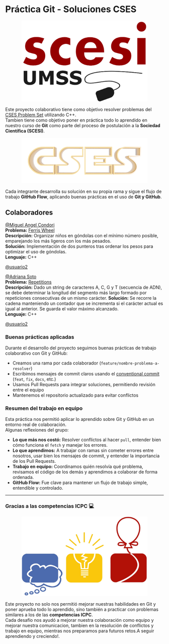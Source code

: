 # Práctica Git - Soluciones CSES


<p align="center">
   <img src="Imagenes/scesi.png" alt="logo de la scesi" width="400"/>
</p>

Este proyecto colaborativo tiene como objetivo resolver problemas del [CSES Problem Set](https://cses.fi/problemset/) utilizando C++.  
Tambien tiene como objetivo poner en práctica todo lo aprendido en nuestro curso de **Git** como parte del proceso de postulación a la **Sociedad Científica (SCESI)**.


<p align="center">
   <img src="Imagenes/cses.webp" alt="logo del set de problemas cses" width="400"/>
</p>

Cada integrante desarrolla su solución en su propia rama y sigue el flujo de trabajo **GitHub Flow**, aplicando buenas prácticas en el uso de **Git y GitHub**.

## Colaboradores
[@Miguel Angel Condori](https://github.com/Chambeador)  
**Problema:** [Ferris Wheel](https://cses.fi/problemset/task/1090)  
**Descripción:** Organizar niños en góndolas con el mínimo número posible, emparejando los más ligeros con los más pesados.  
**Solución:** Implementación de dos punteros tras ordenar los pesos para optimizar el uso de góndolas.  
**Lenguaje:** C++  

[@usuario2](https://github.com/Del-Mai)  

[@Adriana Soto](https://github.com/r4ccy)  
**Problema:** [Repetitions](https://cses.fi/problemset/task/1069)  
**Descripción:** Dado un string de caracteres A, C, G y T (secuencia de ADN), se debe determinar la longitud del segmento más largo formado por repeticiones consecutivas de un mismo carácter.
**Solución:** Se recorre la cadena manteniendo un contador que se incrementa si el carácter actual es igual al anterior. Se guarda el valor máximo alcanzado.  
**Lenguaje:** C++

[@usuario2](https://github.com/TheArrick)  


### Buenas prácticas aplicadas

Durante el desarrollo del proyecto seguimos buenas prácticas de trabajo colaborativo con Git y GitHub:

- Creamos una rama por cada colaborador (`feature/nombre-problema-a-resolver`)
- Escribimos mensajes de commit claros usando el [conventional commit](https://www.conventionalcommits.org/en/v1.0.0/) (`feat`, `fix`, `docs`, etc.)
- Usamos Pull Requests para integrar soluciones, permitiendo revisión entre el equipo
- Mantenemos el repositorio actualizado para evitar conflictos


### Resumen del trabajo en equipo

Esta práctica nos permitió aplicar lo aprendido sobre Git y GitHub en un entorno real de colaboración.  
Algunas reflexiones del grupo:

- **Lo que más nos costó:** Resolver conflictos al hacer `pull`, entender bien cómo funciona el `fetch` y manejar los errores.
- **Lo que aprendimos:** A trabajar con ramas sin cometer errores entre nosotros, usar bien los mensajes de commit, y entender la importancia de los Pull Requests.
- **Trabajo en equipo:** Coordinamos quién resolvía qué problema, revisamos el código de los demás y aprendimos a colaborar de forma ordenada.
- **GitHub Flow:** Fue clave para mantener un flujo de trabajo simple, entendible y controlado.

---

### Gracias a las competencias ICPC 💻


<p align="center">
   <img src="Imagenes/icpc.jpg" alt="logo del icpc" width="400"/>
</p>

Este proyecto no solo nos permitió mejorar nuestras habilidades en Git y poner aprueba todo lo aprendido, sino también a practicar con problemas similares a los de las **competencias ICPC**.  
Cada desafío nos ayudó a mejorar nuestra colaboración como equipo y mejorar nuestra comunicacion, tambien en la resolución de conflictos y trabajo en equipo, mientras nos preparamos para futuros retos.A seguir aprendiendo y creciendo!. 



